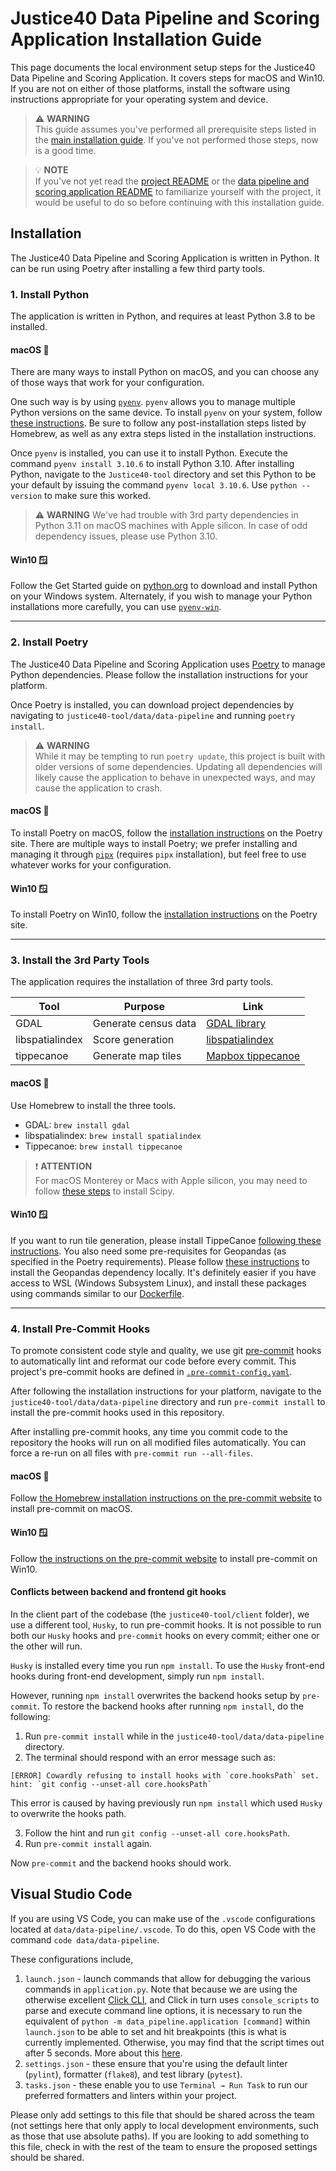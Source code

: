 # Justice40 Data Pipeline and Scoring Application Installation Guide

This page documents the local environment setup steps for the Justice40 Data Pipeline and Scoring Application. It covers steps for macOS and Win10. If you are not on either of those platforms, install the software using instructions appropriate for your operating system and device.

> :warning: **WARNING**  
> This guide assumes you've performed all prerequisite steps listed in the [main installation guide](/INSTALLATION.md). If you've not performed those steps, now is a good time.

> :bulb: **NOTE**  
> If you've not yet read the [project README](/README.md) or the [data pipeline and scoring application README](README.md) to familiarize yourself with the project, it would be useful to do so before continuing with this installation guide.

## Installation

The Justice40 Data Pipeline and Scoring Application is written in Python. It can be run using Poetry after installing a few third party tools.

### 1. Install Python

The application is written in Python, and requires at least Python 3.8 to be installed.

#### macOS :apple:

There are many ways to install Python on macOS, and you can choose any of those ways that work for your configuration.

One such way is by using [`pyenv`](https://github.com/pyenv/pyenv). `pyenv` allows you to manage multiple Python versions on the same device. To install `pyenv` on your system, follow [these instructions](https://github.com/pyenv/pyenv#installation). Be sure to follow any post-installation steps listed by Homebrew, as well as any extra steps listed in the installation instructions.

Once `pyenv` is installed, you can use it to install Python. Execute the command `pyenv install 3.10.6` to install Python 3.10. After installing Python, navigate to the `Justice40-tool` directory and set this Python to be your default by issuing the command `pyenv local 3.10.6`. Use `python --version` to make sure this worked.

> :warning: **WARNING**
> We've had trouble with 3rd party dependencies in Python 3.11 on macOS machines with Apple silicon. In case of odd dependency issues, please use Python 3.10.

#### Win10 :window:

Follow the Get Started guide on [python.org](https://www.python.org/) to download and install Python on your Windows system. Alternately, if you wish to manage your Python installations more carefully, you can use [`pyenv-win`](https://github.com/pyenv-win/pyenv-win).

---

### 2. Install Poetry

The Justice40 Data Pipeline and Scoring Application uses [Poetry](https://python-poetry.org/) to manage Python dependencies. Please follow the installation instructions for your platform.

Once Poetry is installed, you can download project dependencies by navigating to `justice40-tool/data/data-pipeline` and running `poetry install`.

> :warning: **WARNING**  
> While it may be tempting to run `poetry update`, this project is built with older versions of some dependencies. Updating all dependencies will likely cause the application to behave in unexpected ways, and may cause the application to crash.

#### macOS :apple:

To install Poetry on macOS, follow the [installation instructions](https://python-poetry.org/docs/#installation) on the Poetry site. There are multiple ways to install Poetry; we prefer installing and managing it through [`pipx`](https://pypa.github.io/pipx/installation/) (requires `pipx` installation), but feel free to use whatever works for your configuration.

#### Win10 :window:

To install Poetry on Win10, follow the [installation instructions](https://python-poetry.org/docs/#installation) on the Poetry site.

---

### 3. Install the 3rd Party Tools

The application requires the installation of three 3rd party tools.

| Tool            | Purpose              | Link                                                      |
| --------------- | -------------------- | --------------------------------------------------------- |
| GDAL            | Generate census data | [GDAL library](https://github.com/OSGeo/gdal)             |
| libspatialindex | Score generation     | [libspatialindex](https://libspatialindex.org/en/latest/) |
| tippecanoe      | Generate map tiles   | [Mapbox tippecanoe](https://github.com/mapbox/tippecanoe) |

#### macOS :apple:

Use Homebrew to install the three tools.

- GDAL: `brew install gdal`
- libspatialindex: `brew install spatialindex`
- Tippecanoe: `brew install tippecanoe`

> :exclamation: **ATTENTION**  
> For macOS Monterey or Macs with Apple silicon, you may need to follow [these steps](https://stackoverflow.com/a/70880741) to install Scipy.

#### Win10 :window:

If you want to run tile generation, please install TippeCanoe [following these instructions](https://github.com/GISupportICRC/ArcGIS2Mapbox#installing-tippecanoe-on-windows). You also need some pre-requisites for Geopandas (as specified in the Poetry requirements). Please follow [these instructions](https://stackoverflow.com/questions/56958421/pip-install-geopandas-on-windows) to install the Geopandas dependency locally. It's definitely easier if you have access to WSL (Windows Subsystem Linux), and install these packages using commands similar to our [Dockerfile](https://github.com/usds/justice40-tool/blob/main/data/data-pipeline/Dockerfile).

---

### 4. Install Pre-Commit Hooks

<!-- markdown-link-check-disable -->

To promote consistent code style and quality, we use git [pre-commit](https://pre-commit.com) hooks to automatically lint and reformat our code before every commit. This project's pre-commit hooks are defined in [`.pre-commit-config.yaml`](../.pre-commit-config.yaml).

After following the installation instructions for your platform, navigate to the `justice40-tool/data/data-pipeline` directory and run `pre-commit install` to install the pre-commit hooks used in this repository.

After installing pre-commit hooks, any time you commit code to the repository the hooks will run on all modified files automatically. You can force a re-run on all files with `pre-commit run --all-files`.

<!-- markdown-link-check-enable -->

#### macOS :apple:

Follow [the Homebrew installation instructions on the pre-commit website](https://pre-commit.com/#install) to install pre-commit on macOS.

#### Win10 :window:

Follow [the instructions on the pre-commit website](https://pre-commit.com/#install) to install pre-commit on Win10.

#### Conflicts between backend and frontend git hooks

In the client part of the codebase (the `justice40-tool/client` folder), we use a different tool, `Husky`, to run pre-commit hooks. It is not possible to run both our `Husky` hooks and `pre-commit` hooks on every commit; either one or the other will run.

`Husky` is installed every time you run `npm install`. To use the `Husky` front-end hooks during front-end development, simply run `npm install`.

However, running `npm install` overwrites the backend hooks setup by `pre-commit`. To restore the backend hooks after running `npm install`, do the following:

1. Run `pre-commit install` while in the `justice40-tool/data/data-pipeline` directory.
2. The terminal should respond with an error message such as:

```
[ERROR] Cowardly refusing to install hooks with `core.hooksPath` set.
hint: `git config --unset-all core.hooksPath`
```

This error is caused by having previously run `npm install` which used `Husky` to overwrite the hooks path.

3. Follow the hint and run `git config --unset-all core.hooksPath`.
4. Run `pre-commit install` again.

Now `pre-commit` and the backend hooks should work.

## Visual Studio Code

If you are using VS Code, you can make use of the `.vscode` configurations located at `data/data-pipeline/.vscode`. To do this, open VS Code with the command `code data/data-pipeline`.

These configurations include,

1. `launch.json` - launch commands that allow for debugging the various commands in `application.py`. Note that because we are using the otherwise excellent [Click CLI](https://click.palletsprojects.com/en/8.0.x/), and Click in turn uses `console_scripts` to parse and execute command line options, it is necessary to run the equivalent of `python -m data_pipeline.application [command]` within `launch.json` to be able to set and hit breakpoints (this is what is currently implemented. Otherwise, you may find that the script times out after 5 seconds. More about this [here](https://stackoverflow.com/questions/64556874/how-can-i-debug-python-console-script-command-line-apps-with-the-vscode-debugger).
2. `settings.json` - these ensure that you're using the default linter (`pylint`), formatter (`flake8`), and test library (`pytest`).
3. `tasks.json` - these enable you to use `Terminal → Run Task` to run our preferred formatters and linters within your project.

Please only add settings to this file that should be shared across the team (not settings here that only apply to local development environments, such as those that use absolute paths). If you are looking to add something to this file, check in with the rest of the team to ensure the proposed settings should be shared.
